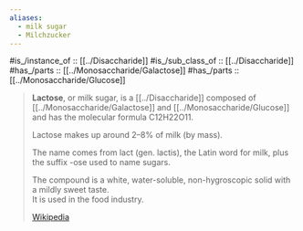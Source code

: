 ```yaml
---
aliases:
  - milk sugar
  - Milchzucker
---
```


#is_/instance_of :: [[../Disaccharide]] 
#is_/sub_class_of :: [[../Disaccharide]] 
#has_/parts :: [[../Monosaccharide/Galactose]] 
#has_/parts :: [[../Monosaccharide/Glucose]]  

> **Lactose**, or milk sugar, is a [[../Disaccharide]] composed of [[../Monosaccharide/Galactose]] and [[../Monosaccharide/Glucose]] 
> and has the molecular formula C12H22O11. 
> 
> Lactose makes up around 2–8% of milk (by mass). 
> 
> The name comes from lact (gen. lactis), the Latin word for milk, plus the suffix -ose used to name sugars.  
> 
> The compound is a white, water-soluble, non-hygroscopic solid with a mildly sweet taste.  
> It is used in the food industry.
>
> [Wikipedia](https://en.wikipedia.org/wiki/Lactose)


